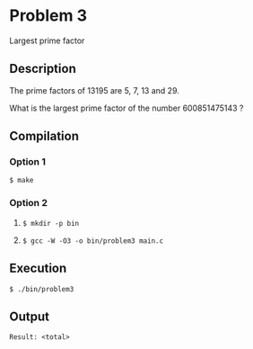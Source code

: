 # Problem 3

Largest prime factor

## Description
The prime factors of 13195 are 5, 7, 13 and 29.

What is the largest prime factor of the number 600851475143 ?

## Compilation
### Option 1
`$ make`
### Option 2
1. `$ mkdir -p bin`

2. `$ gcc -W -O3 -o bin/problem3 main.c`

## Execution
`$ ./bin/problem3`

## Output
`Result: <total>`
